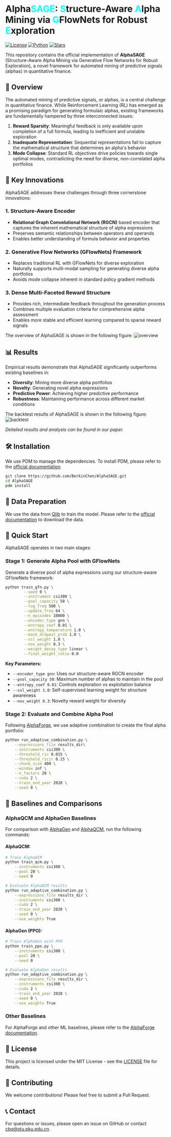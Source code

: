 # Alpha<font color="cyan">SAGE</font>: <font color="cyan">S</font>tructure-Aware <font color="cyan">A</font>lpha Mining via <font color="cyan">G</font>FlowNets for Robust <font color="cyan">E</font>xploration

[![License](https://img.shields.io/badge/License-MIT-blue.svg)](LICENSE)
[![Python](https://img.shields.io/badge/Python-3.11+-green.svg)](https://python.org)
[![Stars](https://img.shields.io/github/stars/BerkinChen/AlphaSAGE.svg)](https://github.com/BerkinChen/AlphaSAGE/stargazers)

This repository contains the official implementation of **AlphaSAGE** (Structure-Aware Alpha Mining via Generative Flow Networks for Robust Exploration), a novel framework for automated mining of predictive signals (alphas) in quantitative finance.

## 🎯 Overview

The automated mining of predictive signals, or alphas, is a central challenge in quantitative finance. While Reinforcement Learning (RL) has emerged as a promising paradigm for generating formulaic alphas, existing frameworks are fundamentally hampered by three interconnected issues:

1. **Reward Sparsity**: Meaningful feedback is only available upon completion of a full formula, leading to inefficient and unstable exploration
2. **Inadequate Representation**: Sequential representations fail to capture the mathematical structure that determines an alpha's behavior  
3. **Mode Collapse**: Standard RL objectives drive policies towards single optimal modes, contradicting the need for diverse, non-correlated alpha portfolios

## 🚀 Key Innovations

AlphaSAGE addresses these challenges through three cornerstone innovations:

### 1. Structure-Aware Encoder
- **Relational Graph Convolutional Network (RGCN)** based encoder that captures the inherent mathematical structure of alpha expressions
- Preserves semantic relationships between operators and operands
- Enables better understanding of formula behavior and properties

### 2. Generative Flow Networks (GFlowNets) Framework  
- Replaces traditional RL with GFlowNets for diverse exploration
- Naturally supports multi-modal sampling for generating diverse alpha portfolios
- Avoids mode collapse inherent in standard policy gradient methods

### 3. Dense Multi-Faceted Reward Structure
- Provides rich, intermediate feedback throughout the generation process
- Combines multiple evaluation criteria for comprehensive alpha assessment
- Enables more stable and efficient learning compared to sparse reward signals

The overview of AlphaSAGE is shown in the following figure:
![overview](img/overview.png)

## 📊 Results

Empirical results demonstrate that AlphaSAGE significantly outperforms existing baselines in:
- **Diversity**: Mining more diverse alpha portfolios
- **Novelty**: Generating novel alpha expressions  
- **Predictive Power**: Achieving higher predictive performance
- **Robustness**: Maintaining performance across different market conditions

The backtest results of AlphaSAGE is shown in the following figure:
![backtest](img/backtest.png)

*Detailed results and analysis can be found in our paper.*


## 🛠 Installation
We use PDM to manage the dependencies. To install PDM, please refer to the [official documentation](https://pdm-project.org/en/latest/).

```bash
git clone https://github.com/BerkinChen/AlphaSAGE.git
cd AlphaSAGE
pdm install
```

## 📁 Data Preparation

We use the data from [Qlib](https://github.com/microsoft/qlib) to train the model. Please refer to the [official documentation](https://qlib.readthedocs.io/en/latest/?badge=latest) to download the data.


## 🚀 Quick Start

AlphaSAGE operates in two main stages:

### Stage 1: Generate Alpha Pool with GFlowNets

Generate a diverse pool of alpha expressions using our structure-aware GFlowNets framework:

```bash
python train_gfn.py \
        --seed 0 \
        --instrument csi300 \
        --pool_capacity 50 \
        --log_freq 500 \
        --update_freq 64 \
        --n_episodes 10000 \
        --encoder_type gnn \
        --entropy_coef 0.01 \
        --entropy_temperature 1.0 \
        --mask_dropout_prob 1.0 \
        --ssl_weight 1.0 \
        --nov_weight 0.3 \
        --weight_decay_type linear \
        --final_weight_ratio 0.0
```

**Key Parameters:**
- `--encoder_type gnn`: Uses our structure-aware RGCN encoder
- `--pool_capacity 50`: Maximum number of alphas to maintain in the pool
- `--entropy_coef 0.01`: Controls exploration vs exploitation balance
- `--ssl_weight 1.0`: Self-supervised learning weight for structure awareness
- `--nov_weight 0.3`: Novelty reward weight for diversity

### Stage 2: Evaluate and Combine Alpha Pool

Following [AlphaForge](https://github.com/DulyHao/AlphaForge), we use adaptive combination to create the final alpha portfolio:

```bash
python run_adaptive_combination.py \
    --expressions_file results_dir\
    --instruments csi300 \
    --threshold_ric 0.015 \
    --threshold_ricir 0.15 \
    --chunk_size 400 \
    --window inf \
    --n_factors 20 \
    --cuda 2 \
    --train_end_year 2020 \
    --seed 0 \
```

## 🔬 Baselines and Comparisons

### AlphaQCM and AlphaGen Baselines

For comparison with [AlphaGen](https://github.com/RL-MLDM/alphagen) and [AlphaQCM](https://github.com/ZhuZhouFan/AlphaQCM), run the following commands:

#### AlphaQCM:

```bash
# Train AlphaQCM
python train_qcm.py \
    --instruments csi300 \
    --pool 20 \
    --seed 0

# Evaluate AlphaQCM results
python run_adaptive_combination.py \
    --expressions_file results_dir \
    --instruments csi300 \
    --cuda 2 \
    --train_end_year 2020 \
    --seed 0 \
    --use_weights True
```

#### AlphaGen (PPO):
```bash
# Train AlphaGen with PPO
python train_ppo.py \
    --instruments csi300 \
    --pool 20 \
    --seed 0

# Evaluate AlphaGen results  
python run_adaptive_combination.py \
    --expressions_file results_dir \
    --instruments csi300 \
    --cuda 2 \
    --train_end_year 2020 \
    --seed 0 \
    --use_weights True
```

### Other Baselines
For AlphaForge and other ML baselines, please refer to the [AlphaForge documentation](https://github.com/DulyHao/AlphaForge).

## 📄 License

This project is licensed under the MIT License - see the [LICENSE](LICENSE) file for details.

## 🤝 Contributing

We welcome contributions! Please feel free to submit a Pull Request.

## 📞 Contact

For questions or issues, please open an issue on GitHub or contact [cbq@stu.pku.edu.cn](cbq@stu.pku.edu.cn).

